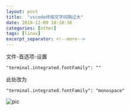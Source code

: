 ```yaml
---
layout: post
title:  "vscode终端文字间隔过大"
date: 2019-12-09 10:10:38
categories: [other]
tags: [linux]
excerpt_separator: <!--more-->
---
```


文件-首选项-设置

`"terminal.integrated.fontFamily": ""`

此处改为

`"terminal.integrated.fontFamily": "monospace"`

![pic](/images/992532-20180324222138671-855622636.png)
